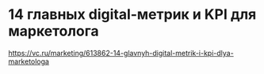 # 14 главных digital-метрик и KPI для маркетолога

https://vc.ru/marketing/613862-14-glavnyh-digital-metrik-i-kpi-dlya-marketologa